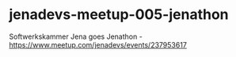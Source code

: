 # jenadevs-meetup-005-jenathon

Softwerkskammer Jena goes Jenathon - https://www.meetup.com/jenadevs/events/237953617
